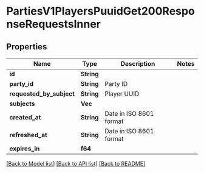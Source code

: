 # PartiesV1PlayersPuuidGet200ResponseRequestsInner

## Properties

Name | Type | Description | Notes
------------ | ------------- | ------------- | -------------
**id** | **String** |  | 
**party_id** | **String** | Party ID | 
**requested_by_subject** | **String** | Player UUID | 
**subjects** | **Vec<String>** |  | 
**created_at** | **String** | Date in ISO 8601 format | 
**refreshed_at** | **String** | Date in ISO 8601 format | 
**expires_in** | **f64** |  | 

[[Back to Model list]](../README.md#documentation-for-models) [[Back to API list]](../README.md#documentation-for-api-endpoints) [[Back to README]](../README.md)


